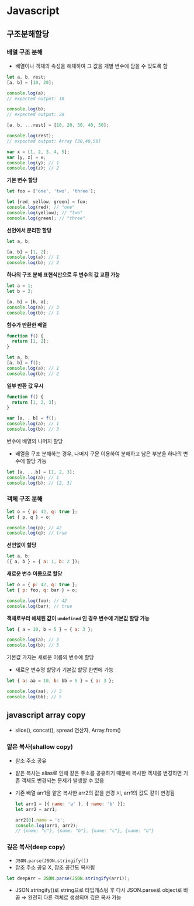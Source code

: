 # Javascript

## 구조분해할당

### 배열 구조 분해

- 배열이나 객체의 속성을 해체하여 그 값을 개별 변수에 담을 수 있도록 함

```jsx
let a, b, rest;
[a, b] = [10, 20];

console.log(a);
// expected output: 10

console.log(b);
// expected output: 20

[a, b, ...rest] = [10, 20, 30, 40, 50];

console.log(rest);
// expected output: Array [30,40,50]

var x = [1, 2, 3, 4, 5];
var [y, z] = x;
console.log(y); // 1
console.log(z); // 2
```

**기본 변수 할당**

```jsx
let foo = ['one', 'two', 'three'];

let [red, yellow, green] = foo;
console.log(red); // "one"
console.log(yellow); // "two"
console.log(green); // "three"
```

**선언에서 분리한 할당**

```jsx
let a, b;

[a, b] = [1, 2];
console.log(a); // 1
console.log(b); // 2
```

**하나의 구조 분해 표현식만으로 두 변수의 값 교환 가능**

```jsx
let a = 1;
let b = 3;

[a, b] = [b, a];
console.log(a); // 3
console.log(b); // 1
```

**함수가 반환한 배열**

```jsx
function f() {
  return [1, 2];
}

let a, b;
[a, b] = f();
console.log(a); // 1
console.log(b); // 2
```

**일부 반환 값 무시**

```jsx
function f() {
  return [1, 2, 3];
}

var [a, , b] = f();
console.log(a); // 1
console.log(b); // 3
```

변수에 배열의 나머지 할당

- 배열을 구조 분해하는 경우, 나머지 구문 이용하여 분해하고 남은 부분을 하나의 변수에 할당 가능

```jsx
let [a, ...b] = [1, 2, 3];
console.log(a); // 1
console.log(b); // [2, 3]
```

### 객체 구조 분해

```jsx
let o = { p: 42, q: true };
let { p, q } = o;

console.log(p); // 42
console.log(q); // true
```

**선언없이 할당**

```jsx
let a, b;
({ a, b } = { a: 1, b: 2 });
```

**새로운 변수 이름으로 할당**

```jsx
let o = { p: 42, q: true };
let { p: foo, q: bar } = o;

console.log(foo); // 42
console.log(bar); // true
```

**객체로부터 해체된 값이 `undefined` 인 경우 변수에 기본값 할당 가능**

```jsx
let { a = 10, b = 5 } = { a: 3 };

console.log(a); // 3
console.log(b); // 5
```

기본값 가지는 새로운 이름의 변수에 할당

- 새로운 변수명 할당과 기본값 할당 한번에 가능

```jsx
let { a: aa = 10, b: bb = 5 } = { a: 3 };

console.log(aa); // 3
console.log(bb); // 5
```

## javascript array copy

- slice(), concat(), spread 연산자, Array.from()

### 얕은 복사(shallow copy)

- 참조 주소 공유
- 얕은 복사는 alias로 인해 같은 주소를 공유하기 때문에 복사한 객체를 변경하면 기존 객체도 변경되는 문제가 발생할 수 있음
- 기존 배열 arr1을 얕은 복사한 arr2의 값을 변경 시, arr1의 값도 같이 변경됨

  ```jsx
  let arr1 = [{ name: 'a' }, { name: 'b' }];
  let arr2 = arr1;

  arr2[0].name = 'c';
  console.log(arr1, arr2);
  // {name: "c"}, {name: "b"}, {name: "c"}, {name: "b"}
  ```

### 깊은 복사(deep copy)

- `JSON.parse(JSON.stringify())`
- 참조 주소 공유 X, 참조 공간도 복사됨

```jsx
let deepArr = JSON.parse(JSON.stringify(arr1));
```

- JSON.stringify()로 string으로 타입캐스팅 후 다시 JSON.parse로 object로 바꿈 ⇒ 완전히 다른 객체로 생성되며 깊은 복사 가능
